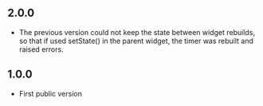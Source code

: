 ## 2.0.0

* The previous version could not keep the state between widget rebuilds, so that if used setState() in the parent widget, the timer was rebuilt and raised errors.

## 1.0.0

* First public version

